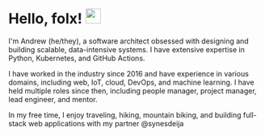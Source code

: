 # Hello, folx! <img src="https://raw.githubusercontent.com/MartinHeinz/MartinHeinz/master/wave.gif" width="30px">

I'm Andrew (he/they), a software architect obsessed with designing and building scalable, data-intensive systems. I have extensive expertise in Python, Kubernetes, and GitHub Actions. 

I have worked in the industry since 2016 and have experience in various domains, including web, IoT, cloud, DevOps, and machine learning. I have held multiple roles since then, including people manager, project manager, lead engineer, and mentor.

In my free time, I enjoy traveling, hiking, mountain biking, and building full-stack web applications with my partner @synesdeija
